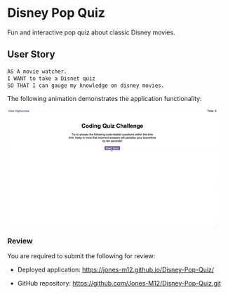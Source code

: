 # Disney Pop Quiz

Fun and interactive pop quiz about classic Disney movies.

## User Story

```
AS A movie watcher.
I WANT to take a Disnet quiz
SO THAT I can gauge my knowledge on disney movies.
```

The following animation demonstrates the application functionality:

![code quiz](./Assets/04-web-apis-homework-demo.gif)

### Review

You are required to submit the following for review:

*  Deployed application: https://jones-m12.github.io/Disney-Pop-Quiz/

*  GitHub repository: https://github.com/Jones-M12/Disney-Pop-Quiz.git

